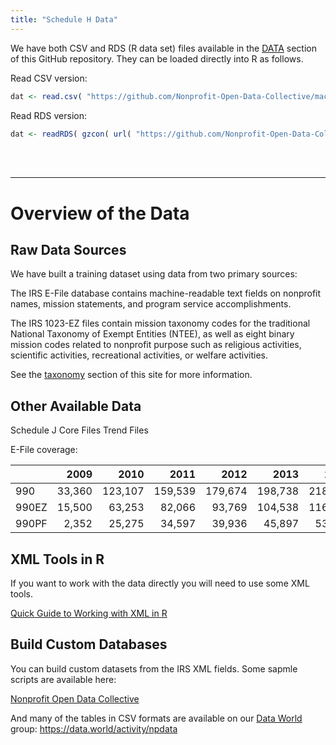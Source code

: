 ```yaml
---
title: "Schedule H Data"
---
```




We have both CSV and RDS (R data set) files available in the [DATA](https://github.com/Nonprofit-Open-Data-Collective/machine_learning_mission_codes/tree/master/DATA) section of this GitHub repository. They can be loaded directly into R as follows.

Read CSV version:

```r
dat <- read.csv( "https://github.com/Nonprofit-Open-Data-Collective/machine_learning_mission_codes/blob/master/DATA/MISSION.csv?raw=true", stringsAsFactors=F )
```

Read RDS version:

```r
dat <- readRDS( gzcon( url( "https://github.com/Nonprofit-Open-Data-Collective/machine_learning_mission_codes/blob/master/DATA/MISSION.rds?raw=true" )))
```

<br> 
<br> 

-------------------

# Overview of the Data




## Raw Data Sources

We have built a training dataset using data from two primary sources:

The IRS E-File database contains machine-readable text fields on nonprofit names, mission statements, and program service accomplishments. 

The IRS 1023-EZ files contain mission taxonomy codes for the traditional National Taxonomy of Exempt Entities (NTEE), as well as eight binary mission codes related to nonprofit purpose such as religious activities, scientific activities, recreational activities, or welfare activities. 

See the [taxonomy](https://nonprofit-open-data-collective.github.io/machine_learning_mission_codes/taxonomies/) section of this site for more information. 



## Other Available Data

Schedule J
Core Files
Trend Files

E-File coverage:


|      |  2009|   2010|   2011|   2012|   2013|   2014|   2015|   2016|  2017|
|:-----|-----:|------:|------:|------:|------:|------:|------:|------:|-----:|
|990   | 33,360| 123,107| 159,539| 179,674| 198,738| 218,614| 232,975| 214,585| 25,921|
|990EZ | 15,500|  63,253|  82,066|  93,769| 104,538| 116,461| 124,507| 121,530| 28,767|
|990PF |  2,352|  25,275|  34,597|  39,936|  45,897|  53,443|  58,724|  60,305| 20,608|


## XML Tools in R

If you want to work with the data directly you will need to use some XML tools. 

[Quick Guide to Working with XML in R](Quick_Guide_to_XML_in_R.html)

## Build Custom Databases

You can build custom datasets from the IRS XML fields. Some sapmle scripts are available here:

[Nonprofit Open Data Collective](https://github.com/Nonprofit-Open-Data-Collective/irs-990-efiler-database/blob/master/BUILD_SCRIPTS/README.md)

And many of the tables in CSV formats are available on our [Data World](https://data.world/activity/npdata) group: https://data.world/activity/npdata
